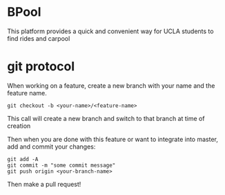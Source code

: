 # BPool

This platform provides a quick and convenient way for UCLA students to find rides and carpool

# git protocol

When working on a feature, create a new branch with your name and the feature name. 

`git checkout -b <your-name>/<feature-name>`

This call will create a new branch and switch to that branch at time of creation

Then when you are done with this feature or want to integrate into master, add and commit your changes:

```
git add -A
git commit -m "some commit message"
git push origin <your-branch-name>
```

Then make a pull request!
